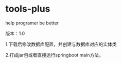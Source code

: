 # tools-plus
help programer be better

版本：1.0

1.下载后修改数据库配置，并创建与数据库对应的实体类

2.打成jar包或者直接运行springboot main方法。
